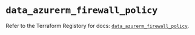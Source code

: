 # `data_azurerm_firewall_policy`

Refer to the Terraform Registory for docs: [`data_azurerm_firewall_policy`](https://www.terraform.io/docs/providers/azurerm/d/firewall_policy).
